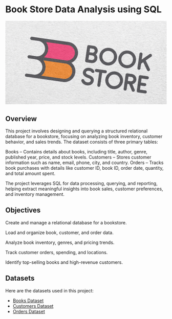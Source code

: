 # Book Store Data Analysis using SQL

![Book Store Logo](https://github.com/Pranesh034/Book_Store_SQL-Project/blob/main/Book_Store.png)


## Overview
This project involves designing and querying a structured relational database for a bookstore, focusing on analyzing book inventory, customer behavior, and sales trends. The dataset consists of three primary tables:

Books – Contains details about books, including title, author, genre, published year, price, and stock levels.
Customers – Stores customer information such as name, email, phone, city, and country.
Orders – Tracks book purchases with details like customer ID, book ID, order date, quantity, and total amount spent.

The project leverages SQL for data processing, querying, and reporting, helping extract meaningful insights into book sales, customer preferences, and inventory management.


## Objectives
Create and manage a relational database for a bookstore.

Load and organize book, customer, and order data.

Analyze book inventory, genres, and pricing trends.

Track customer orders, spending, and locations.

Identify top-selling books and high-revenue customers.


## Datasets

Here are the datasets used in this project:

- [Books Dataset](https://github.com/Pranesh034/Book_Store_SQL-Project/raw/main/Books.csv)
- [Customers Dataset](https://github.com/Pranesh034/Book_Store_SQL-Project/raw/main/Customers.csv)
- [Orders Dataset](https://github.com/Pranesh034/Book_Store_SQL-Project/raw/main/Orders.csv)

